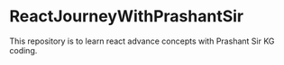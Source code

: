 # ReactJourneyWithPrashantSir
This repository is to learn react advance concepts with Prashant Sir KG coding.
